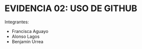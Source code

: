 # EVIDENCIA 02: USO DE GITHUB #

Integrantes:
- Francisca Aguayo
- Alonso Lagos
- Benjamin Urrea



